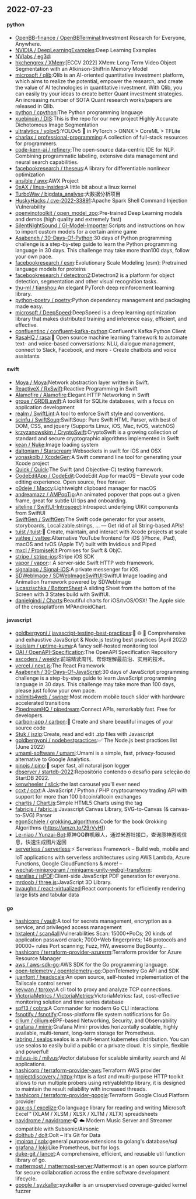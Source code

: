 ## 2022-07-23

#### python
* [OpenBB-finance / OpenBBTerminal](https://github.com/OpenBB-finance/OpenBBTerminal):Investment Research for Everyone, Anywhere.
* [NVIDIA / DeepLearningExamples](https://github.com/NVIDIA/DeepLearningExamples):Deep Learning Examples
* [NVlabs / eg3d](https://github.com/NVlabs/eg3d):
* [hkchengrex / XMem](https://github.com/hkchengrex/XMem):[ECCV 2022] XMem: Long-Term Video Object Segmentation with an Atkinson-Shiffrin Memory Model
* [microsoft / qlib](https://github.com/microsoft/qlib):Qlib is an AI-oriented quantitative investment platform, which aims to realize the potential, empower the research, and create the value of AI technologies in quantitative investment. With Qlib, you can easily try your ideas to create better Quant investment strategies. An increasing number of SOTA Quant research works/papers are released in Qlib.
* [python / cpython](https://github.com/python/cpython):The Python programming language
* [xuebinqin / DIS](https://github.com/xuebinqin/DIS):This is the repo for our new project Highly Accurate Dichotomous Image Segmentation
* [ultralytics / yolov5](https://github.com/ultralytics/yolov5):YOLOv5
🚀
in PyTorch > ONNX > CoreML > TFLite
* [charlax / professional-programming](https://github.com/charlax/professional-programming):A collection of full-stack resources for programmers.
* [code-kern-ai / refinery](https://github.com/code-kern-ai/refinery):The open-source data-centric IDE for NLP. Combining programmatic labeling, extensive data management and neural search capabilities.
* [facebookresearch / theseus](https://github.com/facebookresearch/theseus):A library for differentiable nonlinear optimization
* [ansible / awx](https://github.com/ansible/awx):AWX Project
* [0xAX / linux-insides](https://github.com/0xAX/linux-insides):A little bit about a linux kernel
* [TurboWay / bigdata_analyse](https://github.com/TurboWay/bigdata_analyse):大数据分析项目
* [HuskyHacks / cve-2022-33891](https://github.com/HuskyHacks/cve-2022-33891):Apache Spark Shell Command Injection Vulnerability
* [openvinotoolkit / open_model_zoo](https://github.com/openvinotoolkit/open_model_zoo):Pre-trained Deep Learning models and demos (high quality and extremely fast)
* [SilentNightSound / GI-Model-Importer](https://github.com/SilentNightSound/GI-Model-Importer):Scripts and instructions on how to import custom models for a certain anime game
* [Asabeneh / 30-Days-Of-Python](https://github.com/Asabeneh/30-Days-Of-Python):30 days of Python programming challenge is a step-by-step guide to learn the Python programming language in 30 days. This challenge may take more than100 days, follow your own pace.
* [facebookresearch / esm](https://github.com/facebookresearch/esm):Evolutionary Scale Modeling (esm): Pretrained language models for proteins
* [facebookresearch / detectron2](https://github.com/facebookresearch/detectron2):Detectron2 is a platform for object detection, segmentation and other visual recognition tasks.
* [thu-ml / tianshou](https://github.com/thu-ml/tianshou):An elegant PyTorch deep reinforcement learning library.
* [python-poetry / poetry](https://github.com/python-poetry/poetry):Python dependency management and packaging made easy.
* [microsoft / DeepSpeed](https://github.com/microsoft/DeepSpeed):DeepSpeed is a deep learning optimization library that makes distributed training and inference easy, efficient, and effective.
* [confluentinc / confluent-kafka-python](https://github.com/confluentinc/confluent-kafka-python):Confluent's Kafka Python Client
* [RasaHQ / rasa](https://github.com/RasaHQ/rasa):💬
Open source machine learning framework to automate text- and voice-based conversations: NLU, dialogue management, connect to Slack, Facebook, and more - Create chatbots and voice assistants

#### swift
* [Moya / Moya](https://github.com/Moya/Moya):Network abstraction layer written in Swift.
* [ReactiveX / RxSwift](https://github.com/ReactiveX/RxSwift):Reactive Programming in Swift
* [Alamofire / Alamofire](https://github.com/Alamofire/Alamofire):Elegant HTTP Networking in Swift
* [groue / GRDB.swift](https://github.com/groue/GRDB.swift):A toolkit for SQLite databases, with a focus on application development
* [realm / SwiftLint](https://github.com/realm/SwiftLint):A tool to enforce Swift style and conventions.
* [scinfu / SwiftSoup](https://github.com/scinfu/SwiftSoup):SwiftSoup: Pure Swift HTML Parser, with best of DOM, CSS, and jquery (Supports Linux, iOS, Mac, tvOS, watchOS)
* [krzyzanowskim / CryptoSwift](https://github.com/krzyzanowskim/CryptoSwift):CryptoSwift is a growing collection of standard and secure cryptographic algorithms implemented in Swift
* [kean / Nuke](https://github.com/kean/Nuke):Image loading system
* [daltoniam / Starscream](https://github.com/daltoniam/Starscream):Websockets in swift for iOS and OSX
* [yonaskolb / XcodeGen](https://github.com/yonaskolb/XcodeGen):A Swift command line tool for generating your Xcode project
* [Quick / Quick](https://github.com/Quick/Quick):The Swift (and Objective-C) testing framework.
* [CodeEditApp / CodeEdit](https://github.com/CodeEditApp/CodeEdit):CodeEdit App for macOS – Elevate your code editing experience. Open source, free forever.
* [p0deje / Maccy](https://github.com/p0deje/Maccy):Lightweight clipboard manager for macOS
* [andreamazz / AMPopTip](https://github.com/andreamazz/AMPopTip):An animated popover that pops out a given frame, great for subtle UI tips and onboarding.
* [siteline / SwiftUI-Introspect](https://github.com/siteline/SwiftUI-Introspect):Introspect underlying UIKit components from SwiftUI
* [SwiftGen / SwiftGen](https://github.com/SwiftGen/SwiftGen):The Swift code generator for your assets, storyboards, Localizable.strings, … — Get rid of all String-based APIs!
* [tuist / tuist](https://github.com/tuist/tuist):🚀
Create, maintain, and interact with Xcode projects at scale
* [yattee / yattee](https://github.com/yattee/yattee):Alternative YouTube frontend for iOS (iPhone, iPad), macOS and tvOS (Apple TV) built with Invidious and Piped
* [mxcl / PromiseKit](https://github.com/mxcl/PromiseKit):Promises for Swift & ObjC.
* [stripe / stripe-ios](https://github.com/stripe/stripe-ios):Stripe iOS SDK
* [vapor / vapor](https://github.com/vapor/vapor):💧
A server-side Swift HTTP web framework.
* [signalapp / Signal-iOS](https://github.com/signalapp/Signal-iOS):A private messenger for iOS.
* [SDWebImage / SDWebImageSwiftUI](https://github.com/SDWebImage/SDWebImageSwiftUI):SwiftUI Image loading and Animation framework powered by SDWebImage
* [lucaszischka / BottomSheet](https://github.com/lucaszischka/BottomSheet):A sliding Sheet from the bottom of the Screen with 3 States build with SwiftUI.
* [danielgindi / Charts](https://github.com/danielgindi/Charts):Beautiful charts for iOS/tvOS/OSX! The Apple side of the crossplatform MPAndroidChart.

#### javascript
* [goldbergyoni / javascript-testing-best-practices](https://github.com/goldbergyoni/javascript-testing-best-practices):📗
🌐
🚢
Comprehensive and exhaustive JavaScript & Node.js testing best practices (April 2022)
* [louislam / uptime-kuma](https://github.com/louislam/uptime-kuma):A fancy self-hosted monitoring tool
* [OAI / OpenAPI-Specification](https://github.com/OAI/OpenAPI-Specification):The OpenAPI Specification Repository
* [ascoders / weekly](https://github.com/ascoders/weekly):前端精读周刊。帮你理解最前沿、实用的技术。
* [vercel / next.js](https://github.com/vercel/next.js):The React Framework
* [Asabeneh / 30-Days-Of-JavaScript](https://github.com/Asabeneh/30-Days-Of-JavaScript):30 days of JavaScript programming challenge is a step-by-step guide to learn JavaScript programming language in 30 days. This challenge may take more than 100 days, please just follow your own pace.
* [nolimits4web / swiper](https://github.com/nolimits4web/swiper):Most modern mobile touch slider with hardware accelerated transitions
* [PipedreamHQ / pipedream](https://github.com/PipedreamHQ/pipedream):Connect APIs, remarkably fast. Free for developers.
* [carbon-app / carbon](https://github.com/carbon-app/carbon):🖤
Create and share beautiful images of your source code
* [Stuk / jszip](https://github.com/Stuk/jszip):Create, read and edit .zip files with Javascript
* [goldbergyoni / nodebestpractices](https://github.com/goldbergyoni/nodebestpractices):✅
The Node.js best practices list (June 2022)
* [umami-software / umami](https://github.com/umami-software/umami):Umami is a simple, fast, privacy-focused alternative to Google Analytics.
* [pinojs / pino](https://github.com/pinojs/pino):🌲
super fast, all natural json logger
* [dbserver / startdb-2022](https://github.com/dbserver/startdb-2022):Repositório contendo o desafio para seleção do StartDB 2022.
* [kenwheeler / slick](https://github.com/kenwheeler/slick):the last carousel you'll ever need
* [ccxt / ccxt](https://github.com/ccxt/ccxt):A JavaScript / Python / PHP cryptocurrency trading API with support for more than 100 bitcoin/altcoin exchanges
* [chartjs / Chart.js](https://github.com/chartjs/Chart.js):Simple HTML5 Charts using the <canvas> tag
* [fabricjs / fabric.js](https://github.com/fabricjs/fabric.js):Javascript Canvas Library, SVG-to-Canvas (& canvas-to-SVG) Parser
* [egonSchiele / grokking_algorithms](https://github.com/egonSchiele/grokking_algorithms):Code for the book Grokking Algorithms (https://amzn.to/29rVyHf)
* [Le-niao / Yunzai-Bot](https://github.com/Le-niao/Yunzai-Bot):原神QQ群机器人，通过米游社接口，查询原神游戏信息，快速生成图片返回
* [serverless / serverless](https://github.com/serverless/serverless):⚡
Serverless Framework – Build web, mobile and IoT applications with serverless architectures using AWS Lambda, Azure Functions, Google CloudFunctions & more! –
* [wechat-miniprogram / minigame-unity-webgl-transform](https://github.com/wechat-miniprogram/minigame-unity-webgl-transform):
* [parallax / jsPDF](https://github.com/parallax/jsPDF):Client-side JavaScript PDF generation for everyone.
* [mrdoob / three.js](https://github.com/mrdoob/three.js):JavaScript 3D Library.
* [bvaughn / react-virtualized](https://github.com/bvaughn/react-virtualized):React components for efficiently rendering large lists and tabular data

#### go
* [hashicorp / vault](https://github.com/hashicorp/vault):A tool for secrets management, encryption as a service, and privileged access management
* [hktalent / scan4all](https://github.com/hktalent/scan4all):Vulnerabilities Scan: 15000+PoCs; 20 kinds of application password crack; 7000+Web fingerprints; 146 protocols and 90000+ rules Port scanning; Fuzz, HW, awesome BugBounty...
* [hashicorp / terraform-provider-azurerm](https://github.com/hashicorp/terraform-provider-azurerm):Terraform provider for Azure Resource Manager
* [aws / aws-sdk-go](https://github.com/aws/aws-sdk-go):AWS SDK for the Go programming language.
* [open-telemetry / opentelemetry-go](https://github.com/open-telemetry/opentelemetry-go):OpenTelemetry Go API and SDK
* [juanfont / headscale](https://github.com/juanfont/headscale):An open source, self-hosted implementation of the Tailscale control server
* [kevwan / tproxy](https://github.com/kevwan/tproxy):A cli tool to proxy and analyze TCP connections.
* [VictoriaMetrics / VictoriaMetrics](https://github.com/VictoriaMetrics/VictoriaMetrics):VictoriaMetrics: fast, cost-effective monitoring solution and time series database
* [spf13 / cobra](https://github.com/spf13/cobra):A Commander for modern Go CLI interactions
* [fsnotify / fsnotify](https://github.com/fsnotify/fsnotify):Cross-platform file system notifications for Go.
* [cilium / cilium](https://github.com/cilium/cilium):eBPF-based Networking, Security, and Observability
* [grafana / mimir](https://github.com/grafana/mimir):Grafana Mimir provides horizontally scalable, highly available, multi-tenant, long-term storage for Prometheus.
* [labring / sealos](https://github.com/labring/sealos):sealos is a multi-tenant kubernetes distribution. You can use sealos to easily build a public or a private cloud. It is simple, flexible and powerful!
* [milvus-io / milvus](https://github.com/milvus-io/milvus):Vector database for scalable similarity search and AI applications.
* [hashicorp / terraform-provider-aws](https://github.com/hashicorp/terraform-provider-aws):Terraform AWS provider
* [projectdiscovery / httpx](https://github.com/projectdiscovery/httpx):httpx is a fast and multi-purpose HTTP toolkit allows to run multiple probers using retryablehttp library, it is designed to maintain the result reliability with increased threads.
* [hashicorp / terraform-provider-google](https://github.com/hashicorp/terraform-provider-google):Terraform Google Cloud Platform provider
* [qax-os / excelize](https://github.com/qax-os/excelize):Go language library for reading and writing Microsoft Excel™ (XLAM / XLSM / XLSX / XLTM / XLTX) spreadsheets
* [navidrome / navidrome](https://github.com/navidrome/navidrome):🎧
☁️
Modern Music Server and Streamer compatible with Subsonic/Airsonic
* [dolthub / dolt](https://github.com/dolthub/dolt):Dolt – It's Git for Data
* [jmoiron / sqlx](https://github.com/jmoiron/sqlx):general purpose extensions to golang's database/sql
* [grafana / loki](https://github.com/grafana/loki):Like Prometheus, but for logs.
* [duke-git / lancet](https://github.com/duke-git/lancet):A comprehensive, efficient, and reusable util function library of go.
* [mattermost / mattermost-server](https://github.com/mattermost/mattermost-server):Mattermost is an open source platform for secure collaboration across the entire software development lifecycle.
* [google / syzkaller](https://github.com/google/syzkaller):syzkaller is an unsupervised coverage-guided kernel fuzzer
